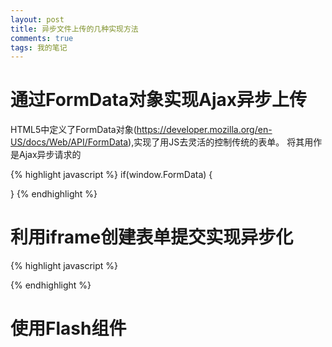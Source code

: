 ```yaml
---
layout: post
title: 异步文件上传的几种实现方法
comments: true
tags: 我的笔记
---
```


# 通过FormData对象实现Ajax异步上传

HTML5中定义了FormData对象(https://developer.mozilla.org/en-US/docs/Web/API/FormData),实现了用JS去灵活的控制传统的表单。
将其用作是Ajax异步请求的

{% highlight javascript %}
if(window.FormData) {

}
{% endhighlight %}


# 利用iframe创建表单提交实现异步化

{% highlight javascript %}


{% endhighlight %}


# 使用Flash组件
